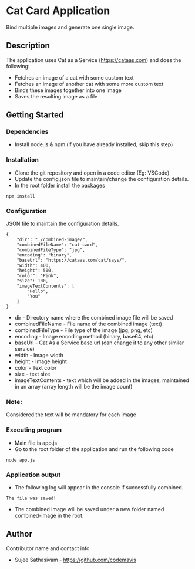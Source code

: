 # Cat Card Application 

Bind multiple images and generate one single image.

## Description

The application uses Cat as a Service (https://cataas.com) and does the following:
* Fetches an image of a cat with some custom text
* Fetches an image of another cat with some more custom text 
* Binds these images together into one image
* Saves the resulting image as a file

## Getting Started

### Dependencies

* Install node.js & npm (if you have already installed, skip this step)


### Installation

* Clone the git repository and open in a code editor (Eg: VSCode)
* Update the config.json file to maintain/change the configuration details.
* In the root folder install the packages
```
npm install
```


### Configuration

JSON file to maintain the configuration details. 

```
{
    "dir": "./combined-image/",
    "combinedFileName": "cat-card",
    "combinedFileType": "jpg",
    "encoding": "binary",
    "baseUrl": "https://cataas.com/cat/says/",
    "width": 400,
    "height": 500,
    "color": "Pink",
    "size": 100,
    "imageTextContents": [
        "Hello",
        "You"
    ] 
}
```

* dir - Directory name where the combined image file will be saved
* combinedFileName - File name of the combined image (text)
* combinedFileType - File type of the image (jpg, png, etc)
* encoding - Image encoding method (binary, base64, etc)
* baseUrl - Cat As a Service base url (can change it to any other similar service)
* width - Image width
* height - Image height
* color - Text color
* size - text size
* imageTextContents - text which will be added in the images, maintained in an array (array length will be the image count) 


### Note: 

Considered the text will be mandatory for each image


### Executing program

* Main file is app.js
* Go to the root folder of the application and run the following code
```
node app.js
```

### Application output

* The following log will appear in the console if successfully combined.
```
The file was saved!
```
* The combined image will be saved under a new folder named combined-image in the root.


## Author

Contributor name and contact info

* Sujee Sathasivam - https://github.com/codemavis


